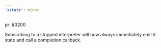 ```yaml
---
'xstate': minor
---
```


pr: #3200

Subscribing to a stopped interpreter will now always immediately emit it state and call a completion callback.
